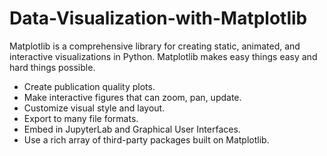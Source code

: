 # Data-Visualization-with-Matplotlib

Matplotlib is a comprehensive library for creating static, animated, and interactive visualizations in Python. Matplotlib makes easy things easy and hard things possible.

* Create publication quality plots.
* Make interactive figures that can zoom, pan, update.
* Customize visual style and layout.
* Export to many file formats.
* Embed in JupyterLab and Graphical User Interfaces.
* Use a rich array of third-party packages built on Matplotlib.
